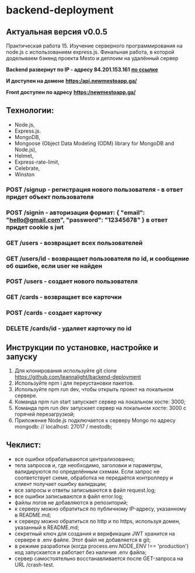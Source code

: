 # backend-deployment

## Актуальная версия v0.0.5

Практическая работа 15. Изучение серверного программирования на node.js с использованием express.js. Финальная работа, в которой доделываем бэкенд проекта Mesto и деплоим на удалённый сервер

**Backend развернут по IP - адресу 84.201.153.161** [**по ссылке**](https:/84.201.153.161/)

**И доступен на домене** [**https:/api.newmestoapp.ga/**](https:/api.newmestoapp.ga/)

**Front доступен по адресу** [**https:/newmestoapp.ga/**](https:/newmestoapp.ga/)

## Технологии:

- Node.js,
- Express.js.
- MongoDB,
- Mongoose (Object Data Modeling (ODM) library for MongoDB and Node.js),
- Helmet, 
- Express-rate-limit, 
- Celebrate,
- Winston

### POST /signup - регистрация нового пользователя - в ответ придет объект пользователя

### POST /signin - авторизация формат: { "email": "hello@gmail.com", "password": "12345678" } в ответ придет cookie s jwt

### GET /users - возвращает всеx пользователей

### GET /users/id - возвращает пользователя по id, и сообщение об ошибке, если user не найден

### POST /users - создает нового пользователя

### GET /cards - возвращает все карточки

### POST /cards - создает карточку

### DELETE /cards/id - удаляет карточку по id

## Инструкции по установке, настройке и запуску

1. Для клонирования используйте git clone https://github.com/leannalight/backend-deployment
2. Используйте npm i для переустановки пакетов.
3. Используйте npm run dev, чтобы открыть проект на локальном сервере.
4. Команда npm run start запускает сервер на локальном хосте: 3000;
5. Команда npm run dev запускает сервер на локальном хосте: 3000 с горячей перезагрузкой;
6. Приложение Node.js подключается к серверу Mongo по адресу mongodb: // localhost: 27017 / mestodb;

## Чеклист: 

- все ошибки обрабатываются централизованно;
- тела запросов и, где необходимо, заголовки и параметры, валидируются по определённым схемам. Если запрос не соответствует схеме, обработка не передаётся контроллеру и клиент получает ошибку валидации;
- все запросы и ответы записываются в файл request.log;
- все ошибки записываются в файл error.log;
- файлы логов не добавляются в репозиторий;
- к серверу можно обратиться по публичному IP-адресу, указанному в README.md;
- к серверу можно обратиться по http и по https, используя домен, указанный в README.md;
- секретный ключ для создания и верификации JWT хранится на сервере в .env файле. Этот файл не добавляется в git;
- в режиме разработки (когда process.env.NODE_ENV !== 'production') код запускается и работает без наличия .env файла;
- сервер самостоятельно восстанавливается после GET-запроса на URL /crash-test.

